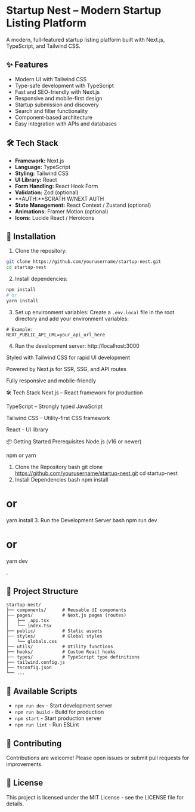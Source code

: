 # Startup Nest – Modern Startup Listing Platform

A modern, full-featured startup listing platform built with Next.js, TypeScript, and Tailwind CSS.

## ✨ Features

- Modern UI with Tailwind CSS
- Type-safe development with TypeScript
- Fast and SEO-friendly with Next.js
- Responsive and mobile-first design
- Startup submission and discovery
- Search and filter functionality
- Component-based architecture
- Easy integration with APIs and databases

## 🛠 Tech Stack

- **Framework:** Next.js
- **Language:** TypeScript
- **Styling:** Tailwind CSS
- **UI Library:** React
- **Form Handling:** React Hook Form
- **Validation:** Zod (optional)
- **AUTH:**SCRATH W/NEXT AUTH
- **State Management:** React Context / Zustand (optional)
- **Animations:** Framer Motion (optional)
- **Icons:** Lucide React / Heroicons

## 🚀 Installation

1. Clone the repository:

```bash
git clone https://github.com/yourusername/startup-nest.git
cd startup-nest
```

2. Install dependencies:

```bash
npm install
# or
yarn install
```

3. Set up environment variables:
   Create a `.env.local` file in the root directory and add your environment variables:

```env
# Example:
NEXT_PUBLIC_API_URL=your_api_url_here
```

4. Run the development server: http://localhost:3000 

    

Styled with Tailwind CSS for rapid UI development

Powered by Next.js for SSR, SSG, and API routes

Fully responsive and mobile-friendly

🛠️ Tech Stack
Next.js – React framework for production

TypeScript – Strongly typed JavaScript

Tailwind CSS – Utility-first CSS framework

React – UI library

📦 Getting Started
Prerequisites
Node.js (v16 or newer)

npm or yarn

1. Clone the Repository
bash
git clone https://github.com/yourusername/startup-nest.git
cd startup-nest
2. Install Dependencies
bash
npm install
# or
yarn install
3. Run the Development Server
bash
npm run dev
# or
yarn dev

.

## 📁 Project Structure

```
startup-nest/
├── components/      # Reusable UI components
├── pages/           # Next.js pages (routes)
│   ├── _app.tsx
│   └── index.tsx
├── public/          # Static assets
├── styles/          # Global styles
│   └── globals.css
├── utils/           # Utility functions
├── hooks/           # Custom React hooks
├── types/           # TypeScript type definitions
├── tailwind.config.js
├── tsconfig.json
└── ...
```

## 📜 Available Scripts

- `npm run dev` - Start development server
- `npm run build` - Build for production
- `npm start` - Start production server
- `npm run lint` - Run ESLint

## 🤝 Contributing

Contributions are welcome! Please open issues or submit pull requests for improvements.

## 📝 License

This project is licensed under the MIT License - see the LICENSE file for details.


